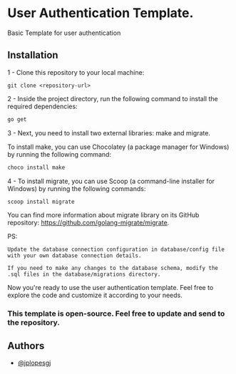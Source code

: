 # User Authentication Template.
Basic Template for user authentication

## Installation
1 - Clone this repository to your local machine:

```
git clone <repository-url>
```
2 - Inside the project directory, run the following command to install the required dependencies:

```bash
go get
```

3 - Next, you need to install two external libraries: make and migrate.

To install make, you can use Chocolatey (a package manager for Windows) by running the following command:


```bash
choco install make
```

4 - To install migrate, you can use Scoop (a command-line installer for Windows) by running the following commands:

```bash
scoop install migrate
```
You can find more information about migrate library on its GitHub repository: https://github.com/golang-migrate/migrate.

PS:

`Update the database connection configuration in database/config file with your own database connection details.`

`If you need to make any changes to the database schema, modify the .sql files in the database/migrations directory.`

Now you're ready to use the user authentication template. Feel free to explore the code and customize it according to your needs.

### This template is open-source. Feel free to update and send to the repository.


## Authors

- [@jplopesgj](https://www.github.com/jplopesgj)